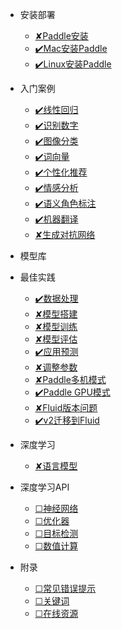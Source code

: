 * 安装部署

  * [✘Paddle安装](Paddle安装.md)
  * [✔️Mac安装Paddle](Mac安装Paddle.md)
  * [✔️Linux安装Paddle](Linux安装PaddlePaddle.md)


* 入门案例

  * [✔️线性回归](LinearRegression.md)
  * [✔️识别数字](DigitRecognition.md)
  * [✔️图像分类](ImageClassification.md)
  * [✔️词向量](WordVector.md)
  * [✔️个性化推荐](RecommendationSystem.md)
  * [✔️情感分析](SentimentAnalysis.md)
  * [✔️语义角色标注](SemanticRoleLabelling.md)
  * [✔️机器翻译](MachineTranslation.md)
  * [✘生成对抗网络](生成对抗网络.md)

* 模型库

* 最佳实践
  * [✔️数据处理](数据处理.md)
  * [✘模型搭建](模型搭建.md)
  * [✘模型训练](模型训练.md)
  * [✘模型评估](模型评估.md)
  * [✔️应用预测](应用预测.md)
  * [✘调整参数](调整参数.md)
  * [✘Paddle多机模式](Paddle多机模式.md)
  * [✔️Paddle GPU模式](Paddle_GPU模式.md)
  * [✘Fluid版本问题](Fluid版本问题.md)
  * [✔️v2迁移到Fluid](v2迁移到Fluid.md)

* 深度学习
  * [✘语言模型](语言模型.md)



* 深度学习API
  * [☐神经网络](zh-cn/quickstart.md)
  * [☐优化器](zh-cn/more-pages.md)
  * [☐目标检测](zh-cn/custom-navbar.md)
  * [☐数值计算](zh-cn/cover.md)

* 附录
  * [☐常见错误提示](zh-cn/quickstart.md)
  * [☐关键词](zh-cn/more-pages.md)
  * [☐在线资源](zh-cn/cover.md)
  